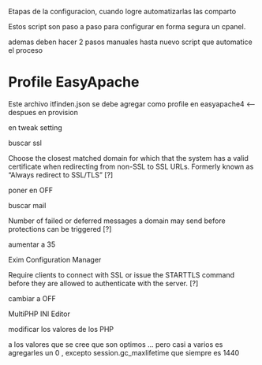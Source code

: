 Etapas de la configuracion, cuando logre automatizarlas las comparto


Estos script son paso a paso para configurar en forma segura un cpanel.

ademas deben hacer 2 pasos manuales hasta nuevo script que automatice el proceso

<h1>Profile EasyApache</h1>

Este archivo itfinden.json se debe agregar como profile en easyapache4 <-- despues en provision 

en tweak setting 

buscar ssl 

Choose the closest matched domain for which that the system has a valid certificate when redirecting from non-SSL to SSL URLs. Formerly known as “Always redirect to SSL/TLS” [?] 

poner en OFF

buscar mail

Number of failed or deferred messages a domain may send before protections can be triggered [?]

aumentar a 35


Exim Configuration Manager 

Require clients to connect with SSL or issue the STARTTLS command before they are allowed to authenticate with the server. [?]

cambiar a OFF


MultiPHP INI Editor

modificar los valores de los PHP

a los valores que se cree que son optimos ... pero casi a varios es agregarles un 0 , excepto session.gc_maxlifetime que siempre es 1440

